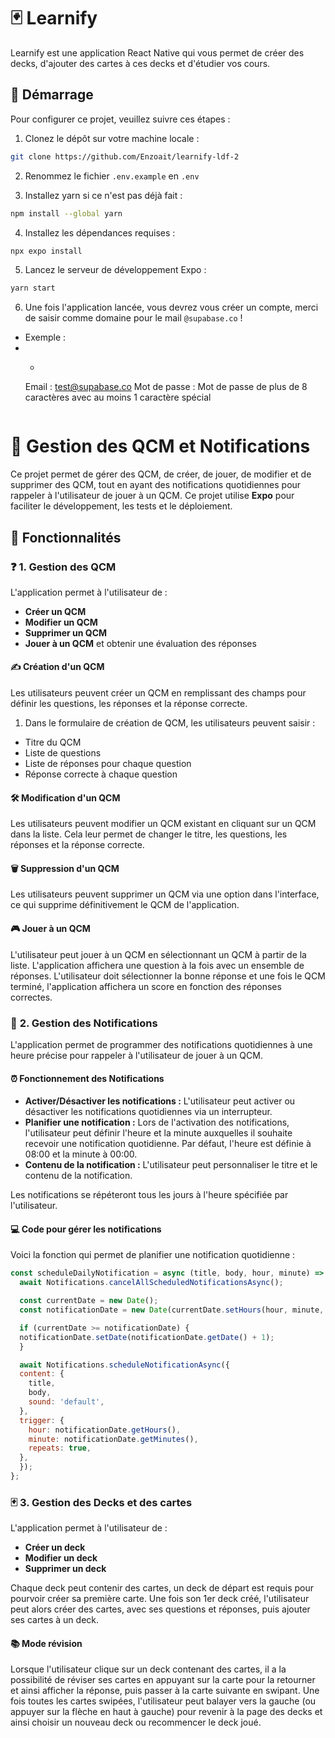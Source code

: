 # 🃏 Learnify 
Learnify est une application React Native qui vous permet de créer des decks, d'ajouter des cartes à ces decks et d'étudier vos cours.

## 🚀 Démarrage

Pour configurer ce projet, veuillez suivre ces étapes :

1. Clonez le dépôt sur votre machine locale :

```bash
git clone https://github.com/Enzoait/learnify-ldf-2
```

2. Renommez le fichier `.env.example` en `.env`

3. Installez yarn si ce n'est pas déjà fait : 

```bash
npm install --global yarn
```

4. Installez les dépendances requises :

```bash
npx expo install
```

5. Lancez le serveur de développement Expo :

```bash
yarn start
```

6. Une fois l'application lancée, vous devrez vous créer un compte, merci de saisir comme domaine pour le mail `@supabase.co` !

- Exemple : 
- - ```sh
  Email : test@supabase.co
  Mot de passe : Mot de passe de plus de 8 caractères avec au moins 1 caractère spécial
  ```

# 📝 **Gestion des QCM et Notifications**

Ce projet permet de gérer des QCM, de créer, de jouer, de modifier et de supprimer des QCM, tout en ayant des notifications quotidiennes pour rappeler à l'utilisateur de jouer à un QCM. Ce projet utilise **Expo** pour faciliter le développement, les tests et le déploiement.

## 🌟 **Fonctionnalités**

### ❓ **1. Gestion des QCM**

L'application permet à l'utilisateur de :

- **Créer un QCM**
- **Modifier un QCM**
- **Supprimer un QCM**
- **Jouer à un QCM** et obtenir une évaluation des réponses

#### ✍️ **Création d'un QCM**

Les utilisateurs peuvent créer un QCM en remplissant des champs pour définir les questions, les réponses et la réponse correcte.

1. Dans le formulaire de création de QCM, les utilisateurs peuvent saisir :
  - Titre du QCM
  - Liste de questions
  - Liste de réponses pour chaque question
  - Réponse correcte à chaque question

#### 🛠️ **Modification d'un QCM**

Les utilisateurs peuvent modifier un QCM existant en cliquant sur un QCM dans la liste. Cela leur permet de changer le titre, les questions, les réponses et la réponse correcte.

#### 🗑️ **Suppression d'un QCM**

Les utilisateurs peuvent supprimer un QCM via une option dans l'interface, ce qui supprime définitivement le QCM de l'application.

#### 🎮 **Jouer à un QCM**

L'utilisateur peut jouer à un QCM en sélectionnant un QCM à partir de la liste. L'application affichera une question à la fois avec un ensemble de réponses. L'utilisateur doit sélectionner la bonne réponse et une fois le QCM terminé, l'application affichera un score en fonction des réponses correctes.

### 🔔 **2. Gestion des Notifications**

L'application permet de programmer des notifications quotidiennes à une heure précise pour rappeler à l'utilisateur de jouer à un QCM.

#### ⏰ **Fonctionnement des Notifications**

- **Activer/Désactiver les notifications :** L'utilisateur peut activer ou désactiver les notifications quotidiennes via un interrupteur.
- **Planifier une notification :** Lors de l'activation des notifications, l'utilisateur peut définir l'heure et la minute auxquelles il souhaite recevoir une notification quotidienne. Par défaut, l'heure est définie à 08:00 et la minute à 00:00.
- **Contenu de la notification :** L'utilisateur peut personnaliser le titre et le contenu de la notification.

Les notifications se répéteront tous les jours à l'heure spécifiée par l'utilisateur.

#### 💻 **Code pour gérer les notifications**

Voici la fonction qui permet de planifier une notification quotidienne :

```javascript
const scheduleDailyNotification = async (title, body, hour, minute) => {
  await Notifications.cancelAllScheduledNotificationsAsync();

  const currentDate = new Date();
  const notificationDate = new Date(currentDate.setHours(hour, minute, 0, 0));

  if (currentDate >= notificationDate) {
  notificationDate.setDate(notificationDate.getDate() + 1);
  }

  await Notifications.scheduleNotificationAsync({
  content: {
    title,
    body,
    sound: 'default',
  },
  trigger: {
    hour: notificationDate.getHours(),
    minute: notificationDate.getMinutes(),
    repeats: true,
  },
  });
};
```
### 🃏 **3. Gestion des Decks et des cartes**

L'application permet à l'utilisateur de :

- **Créer un deck**
- **Modifier un deck**
- **Supprimer un deck**

Chaque deck peut contenir des cartes, un deck de départ est requis pour pourvoir créer sa première carte. Une fois son 1er deck créé, l'utilisateur peut alors créer des cartes, avec ses questions et réponses, puis ajouter ses cartes à un deck.

#### 📚 **Mode révision**

Lorsque l'utilisateur clique sur un deck contenant des cartes, il a la possibilité de réviser ses cartes en appuyant sur la carte pour la retourner et ainsi afficher la réponse, puis passer à la carte suivante en swipant. Une fois toutes les cartes swipées, l'utilisateur peut balayer vers la gauche (ou appuyer sur la flèche en haut à gauche) pour revenir à la page des decks et ainsi choisir un nouveau deck ou recommencer le deck joué.

